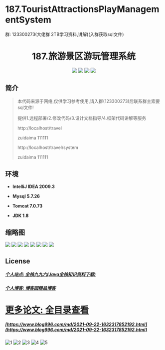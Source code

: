 # 187.TouristAttractionsPlayManagementSystem

<p>群: 123300273(大佬群 2TB学习资料,讲解)(入群获取sql文件)</p>

<p><h1 align="center">187.旅游景区游玩管理系统</h1></p>


<p align="center">
	<img src="https://img.shields.io/badge/jdk-1.8-orange.svg"/>
    <img src="https://img.shields.io/badge/spring-5.x-lightgrey.svg"/>
    <img src="https://img.shields.io/badge/springmvc-3.x-blue.svg"/>
    <img src="https://img.shields.io/badge/mybatis-5.x-yellow.svg"/>
</p>

## 简介


> 本代码来源于网络,仅供学习参考使用,请入群(123300273)后联系群主索要sql文件!
>
> 提供1.远程部署/2.修改代码/3.设计文档指导/4.框架代码讲解等服务
> 
> 
> http://localhost/travel
> 
> zuidaima 111111
> 
> http://localhost/travel/system
> 
> zuidaima 111111
> 
> 


## 环境

- <b>IntelliJ IDEA 2009.3</b>

- <b>Mysql 5.7.26</b>

- <b>Tomcat 7.0.73</b>

- <b>JDK 1.8</b>




## 缩略图

![](https://img2022.cnblogs.com/blog/588112/202210/588112-20221009110429017-694710030.png)
![](https://img2022.cnblogs.com/blog/588112/202210/588112-20221009110805210-602826515.png)
![](https://img2022.cnblogs.com/blog/588112/202210/588112-20221009110813032-1510898066.png)
![](https://img2022.cnblogs.com/blog/588112/202210/588112-20221009110818824-1133775975.png)
![](https://img2022.cnblogs.com/blog/588112/202210/588112-20221009110827222-838548226.png)
![](https://img2022.cnblogs.com/blog/588112/202210/588112-20221009110831187-1514081959.png)
![](https://img2022.cnblogs.com/blog/588112/202210/588112-20221009110835145-724815050.png)
![](https://img2022.cnblogs.com/blog/588112/202210/588112-20221009110839552-52835615.png)


## License

##### [个人站点: 全栈九九六(Java全栈知识资料下载)](https://www.blog996.com/)
##### [个人博客: 博客园精品博客](https://www.cnblogs.com/yysbolg/)


# [更多论文: 全目录查看](https://www.blog996.com/md/2021-09-22-1632317852192.html)
##### [https://www.blog996.com/md/2021-09-22-1632317852192.html](https://www.blog996.com/md/2021-09-22-1632317852192.html)

![1](https://img2022.cnblogs.com/blog/588112/202209/588112-20220922103526339-1493007170.png)
![2](https://img2022.cnblogs.com/blog/588112/202209/588112-20220922103543790-1329624097.png)
![3](https://img2022.cnblogs.com/blog/588112/202209/588112-20220922103559105-1654136839.png)
![4](https://img2022.cnblogs.com/blog/588112/202209/588112-20220922103617450-1858868571.png)
![5](https://img2022.cnblogs.com/blog/588112/202209/588112-20220922103637646-959105862.png)





